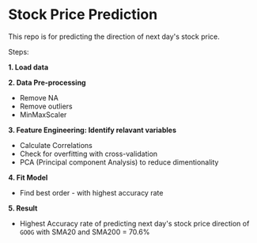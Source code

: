 # Stock Price Prediction

This repo is for predicting the direction of next day's stock price.

Steps: 

**1. Load data** 

**2. Data Pre-processing** 
- Remove NA
- Remove outliers
- MinMaxScaler

**3. Feature Engineering: Identify relavant variables** 
- Calculate Correlations
- Check for overfitting with cross-validation
- PCA (Principal component Analysis) to reduce dimentionality

**4. Fit Model** 
- Find best order - with highest accuracy rate

**5. Result**
- Highest Accuracy rate of predicting next day's stock price direction of `GOOG` with SMA20 and SMA200 = 70.6%
